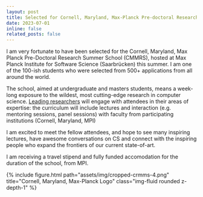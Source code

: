 ```yaml
---
layout: post
title: Selected for Cornell, Maryland, Max-Planck Pre-doctoral Research School 2023
date: 2023-07-01
inline: false
related_posts: false
---
```

I am very fortunate to have been selected for the Cornell, Maryland, Max Planck Pre-Doctoral Research Summer School (CMMRS), hosted at Max Planck Institute for Software Science (Saarbrücken) this summer. I am one of the 100-ish students who were selected from 500+ applications from all around the world. 

The school, aimed at undergraduate and masters students, means a week-long exposure to the wildest, most cutting-edge research in computer science. [Leading researchers](https://cmmrs.mpi-sws.org/lecturer-biographies/) will engage with attendees in their areas of expertise: the curriculum will include lectures and interaction (e.g. mentoring sessions, panel sessions) with faculty from participating institutions (Cornell, Maryland, MPI)

I am excited to meet the fellow attendees, and hope to see many inspiring lectures, have awesome conversations on CS and connect with the inspiring people who expand the frontiers of our current state-of-art. 

I am receiving a travel stipend and fully funded accomodation for the duration of the school, from MPI.

<div class="row">
    <div class="col-sm mt-3 mt-md-0">
        {% include figure.html path="assets/img/cropped-crmms-4.png" title="Cornell, Maryland, Max-Planck Logo" class="img-fluid rounded z-depth-1" %}
    </div>
</div>